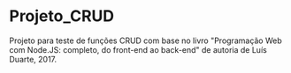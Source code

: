 # Projeto_CRUD
Projeto para teste de funções CRUD com base no livro "Programação Web com Node.JS: completo, do front-end ao back-end" de autoria de Luís Duarte, 2017.

